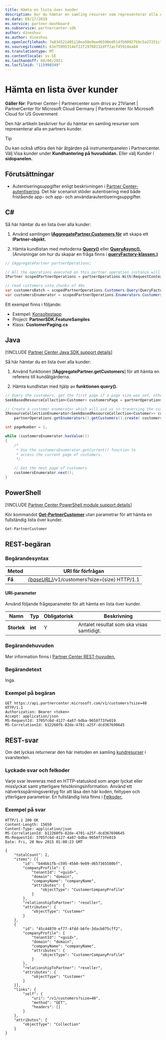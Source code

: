 ```yaml
---
title: Hämta en lista över kunder
description: Hur du hämtar en samling resurser som representerar alla en partners kunder.
ms.date: 09/17/2019
ms.service: partner-dashboard
ms.subservice: partnercenter-sdk
author: dineshvu
ms.author: dineshvu
ms.openlocfilehash: 7a834521405110ea50e9eed6590ed514fb90927b9c5a27251c7cf992e0c2a9d4
ms.sourcegitcommit: 63ef5995314ef22f29768132dff2acf45914ea84
ms.translationtype: MT
ms.contentlocale: sv-SE
ms.lasthandoff: 08/06/2021
ms.locfileid: "115990349"
---
```

# <a name="get-a-list-of-customers"></a>Hämta en lista över kunder

**Gäller för**: Partner Center-| Partnercenter som drivs av 21Vianet | PartnerCenter för Microsoft Cloud Germany | Partnercenter för Microsoft Cloud for US Government

Den här artikeln beskriver hur du hämtar en samling resurser som representerar alla en partners kunder.

> [!TIP]
> Du kan också utföra den här åtgärden på instrumentpanelen i Partnercenter. Välj Visa kunder under **Kundhantering på** **huvudsidan.** Eller välj Kunder i **sidopanelen.**

## <a name="prerequisites"></a>Förutsättningar

- Autentiseringsuppgifter enligt beskrivningen i [Partner Center-autentisering](partner-center-authentication.md). Det här scenariot stöder autentisering med både fristående app- och app- och användarautentiseringsuppgifter.

## <a name="c"></a>C\#

Så här hämtar du en lista över alla kunder:

1. Använd samlingen [**IAggregatePartner.Customers för**](/dotnet/api/microsoft.store.partnercenter.ipartner.customers) att skapa ett **IPartner-objekt.**

2. Hämta kundlistan med metoderna [**Query()**](/dotnet/api/microsoft.store.partnercenter.customers.icustomercollection.query) eller [**QueryAsync().**](/dotnet/api/microsoft.store.partnercenter.customers.icustomercollection.queryasync) (Anvisningar om hur du skapar en fråga finns i [**queryFactory-klassen.)**](/dotnet/api/microsoft.store.partnercenter.models.query.queryfactory)

``` csharp
// IAggregatePartner partnerOperations;

// All the operations executed on this partner operation instance will share the same correlation Id but will differ in request Id
IPartner scopedPartnerOperations = partnerOperations.With(RequestContextFactory.Instance.Create(Guid.NewGuid()));

// read customers into chunks of 40s
var customersBatch = scopedPartnerOperations.Customers.Query(QueryFactory.Instance.BuildIndexedQuery(40));
var customersEnumerator = scopedPartnerOperations.Enumerators.Customers.Create(customersBatch);
```

Ett exempel finns i följande:

- Exempel: [Konsoltestapp](console-test-app.md)
- Project: **PartnerSDK.FeatureSamples**
- Klass: **CustomerPaging.cs**

## <a name="java"></a>Java

[!INCLUDE [Partner Center Java SDK support details](../includes/java-sdk-support.md)]

Så här hämtar du en lista över alla kunder:

1. Använd funktionen [**IAggregatePartner.getCustomers**] för att hämta en referens till kundåtgärderna.

2. Hämta kundlistan med hjälp av **funktionen query().**

```java
// Query the customers, get the first page if a page size was set, otherwise get all customers
SeekBasedResourceCollection<Customer> customersPage = partnerOperations.getCustomers().query(QueryFactory.getInstance().buildIndexedQuery(40));

// Create a customer enumerator which will aid us in traversing the customer pages
IResourceCollectionEnumerator<SeekBasedResourceCollection<Customer>> customersEnumerator =
    partnerOperations.getEnumerators().getCustomers().create( customersPage );

int pageNumber = 1;

while (customersEnumerator.hasValue())
{
    /*
     * Use the customersEnumerator.getCurrent() function to
     * access the current page of customers.
     */

    // Get the next page of customers
    customersEnumerator.next();
}
```

## <a name="powershell"></a>PowerShell

[!INCLUDE [Partner Center PowerShell module support details](../includes/powershell-module-support.md)]

Kör kommandot [**Get-PartnerCustomer**](https://github.com/Microsoft/Partner-Center-PowerShell/blob/master/docs/help/Get-PartnerCustomer.md) utan parametrar för att hämta en fullständig lista över kunder.

```powershell
Get-PartnerCustomer
```

## <a name="rest-request"></a>REST-begäran

### <a name="request-syntax"></a>Begärandesyntax

| Metod  | URI för förfrågan                                                                   |
|---------|-------------------------------------------------------------------------------|
| **Få** | [*{baseURL}*](partner-center-rest-urls.md)/v1/customers?size={size} HTTP/1.1 |

#### <a name="uri-parameter"></a>URI-parameter

Använd följande frågeparameter för att hämta en lista över kunder.

| Namn     | Typ    | Obligatorisk | Beskrivning                                        |
|----------|---------|----------|----------------------------------------------------|
| **Storlek** | **int** | Y        | Antalet resultat som ska visas samtidigt. |

### <a name="request-headers"></a>Begärandehuvuden

Mer information finns i [Partner Center REST-huvuden.](headers.md)

### <a name="request-body"></a>Begärandetext

Inga.

### <a name="request-example"></a>Exempel på begäran

```http
GET https://api.partnercenter.microsoft.com/v1/customers?size=40 HTTP/1.1
Authorization: Bearer <token>
Accept: application/json
MS-RequestId: 3705fc6d-4127-4a87-bdba-9658f73fe019
MS-CorrelationId: b12260fb-82de-4701-a25f-dcd367690645
```

## <a name="rest-response"></a>REST-svar

Om det lyckas returnerar den här metoden en samling [kundresurser](customer-resources.md#customer) i svarstexten.

### <a name="response-success-and-error-codes"></a>Lyckade svar och felkoder

Varje svar levereras med en HTTP-statuskod som anger lyckat eller misslyckat samt ytterligare felsökningsinformation. Använd ett nätverksspårningsverktyg för att läsa den här koden, feltypen och ytterligare parametrar. En fullständig lista finns i [Felkoder.](error-codes.md)

### <a name="response-example"></a>Exempel på svar

```http
HTTP/1.1 200 OK
Content-Length: 15650
Content-Type: application/json
MS-CorrelationId: b12260fb-82de-4701-a25f-dcd367690645
MS-RequestId: 3705fc6d-4127-4a87-bdba-9658f73fe019
Date: Fri, 20 Nov 2015 01:08:23 GMT

{
    "totalCount": 2,
    "items": [{
        "id": "b44bb1fb-c595-45b0-9e09-d657365580bf",
        "companyProfile": {
            "tenantId": "<guid>",
            "domain": "domain",
            "companyName": "companyName",
            "attributes": {
                "objectType": "CustomerCompanyProfile"
            }
        },
        "relationshipToPartner": "reseller",
        "attributes": {
            "objectType": "Customer"
        }
    },
    {
        "id": "45c44870-ef77-4fdd-b6fe-3dacb075cff2",
        "companyProfile": {
            "tenantId": "<guid>",
            "domain": "domain",
            "companyName": "companyName",
            "attributes": {
                "objectType": "CustomerCompanyProfile"
            }
        },
        "relationshipToPartner": "reseller",
        "attributes": {
            "objectType": "Customer"
        }
    }],
    "links": {
        "self": {
            "uri": "/v1/customers?size=40",
            "method": "GET",
            "headers": []
        }
    },
    "attributes": {
        "objectType": "Collection"
    }
}
```
